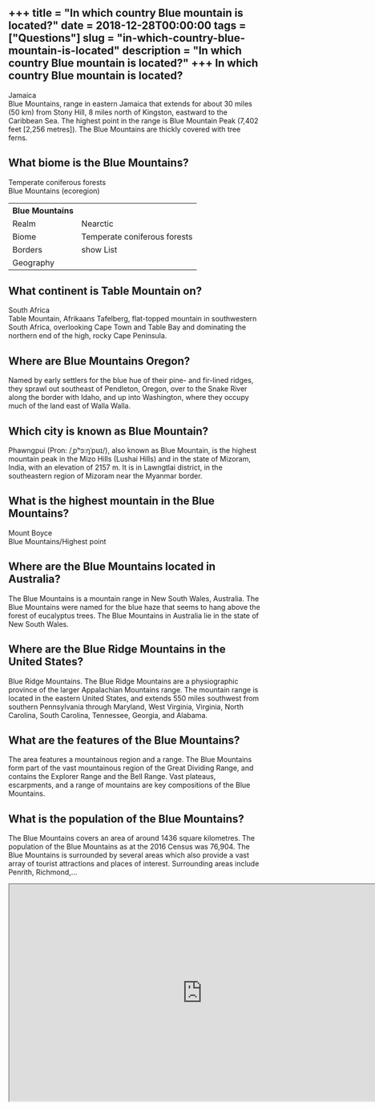 +++
title = "In which country Blue mountain is located?"
date = 2018-12-28T00:00:00
tags = ["Questions"]
slug = "in-which-country-blue-mountain-is-located"
description = "In which country Blue mountain is located?"
+++
In which country Blue mountain is located?
------------------------------------------

Jamaica  
Blue Mountains, range in eastern Jamaica that extends for about 30 miles (50 km) from Stony Hill, 8 miles north of Kingston, eastward to the Caribbean Sea. The highest point in the range is Blue Mountain Peak (7,402 feet \[2,256 metres\]). The Blue Mountains are thickly covered with tree ferns.

What biome is the Blue Mountains?
---------------------------------

Temperate coniferous forests  
Blue Mountains (ecoregion)

<table><tr><th>Blue Mountains</th></tr><tr><td>Realm</td><td>Nearctic</td></tr><tr><td>Biome</td><td>Temperate coniferous forests</td></tr><tr><td>Borders</td><td>show List</td></tr><tr><td>Geography</td></tr></table>

What continent is Table Mountain on?
------------------------------------

South Africa  
Table Mountain, Afrikaans Tafelberg, flat-topped mountain in southwestern South Africa, overlooking Cape Town and Table Bay and dominating the northern end of the high, rocky Cape Peninsula.

Where are Blue Mountains Oregon?
--------------------------------

Named by early settlers for the blue hue of their pine- and fir-lined ridges, they sprawl out southeast of Pendleton, Oregon, over to the Snake River along the border with Idaho, and up into Washington, where they occupy much of the land east of Walla Walla.

Which city is known as Blue Mountain?
-------------------------------------

Phawngpui (Pron: /ˌpʰɔ:ŋˈpʊɪ/), also known as Blue Mountain, is the highest mountain peak in the Mizo Hills (Lushai Hills) and in the state of Mizoram, India, with an elevation of 2157 m. It is in Lawngtlai district, in the southeastern region of Mizoram near the Myanmar border.

What is the highest mountain in the Blue Mountains?
---------------------------------------------------

Mount Boyce  
Blue Mountains/Highest point

Where are the Blue Mountains located in Australia?
--------------------------------------------------

The Blue Mountains is a mountain range in New South Wales, Australia. The Blue Mountains were named for the blue haze that seems to hang above the forest of eucalyptus trees. The Blue Mountains in Australia lie in the state of New South Wales.

Where are the Blue Ridge Mountains in the United States?
--------------------------------------------------------

Blue Ridge Mountains. The Blue Ridge Mountains are a physiographic province of the larger Appalachian Mountains range. The mountain range is located in the eastern United States, and extends 550 miles southwest from southern Pennsylvania through Maryland, West Virginia, Virginia, North Carolina, South Carolina, Tennessee, Georgia, and Alabama.

What are the features of the Blue Mountains?
--------------------------------------------

The area features a mountainous region and a range. The Blue Mountains form part of the vast mountainous region of the Great Dividing Range, and contains the Explorer Range and the Bell Range. Vast plateaus, escarpments, and a range of mountains are key compositions of the Blue Mountains.

What is the population of the Blue Mountains?
---------------------------------------------

The Blue Mountains covers an area of around 1436 square kilometres. The population of the Blue Mountains as at the 2016 Census was 76,904. The Blue Mountains is surrounded by several areas which also provide a vast array of tourist attractions and places of interest. Surrounding areas include Penrith, Richmond,…

<iframe allow="accelerometer; autoplay; clipboard-write; encrypted-media; gyroscope; picture-in-picture" allowfullscreen="" class="__youtube_prefs__  epyt-is-override  no-lazyload" data-no-lazy="1" data-origheight="433" data-origwidth="770" data-skipgform_ajax_framebjll="" height="433" id="_ytid_98463" loading="lazy" src="https://www.youtube.com/embed/b-KVQizSPjQ?enablejsapi=1&autoplay=0&cc_load_policy=0&cc_lang_pref=&iv_load_policy=1&loop=0&modestbranding=0&rel=1&fs=1&playsinline=0&autohide=2&theme=dark&color=red&controls=1&" title="YouTube player" width="770"></iframe>